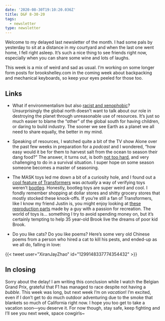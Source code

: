 ```yaml
---
date: '2020-08-30T19:10:20.036Z'
title: D&F 8-30-20
tags:
  - newsletter
type: newsletter
---
```


Welcome to my delayed last newsletter of the month. I had some pals by yesterday to sit at a distance in my courtyard and when the last one went home, I fell right asleep. It’s such a nice thing to see friends right now, especially when you can share some wine and lots of laughs.

This week is a mix of weird and sad as usual. I’m working on some longer form posts for brookshelley.com in the coming week about backpacking and mechanical keyboards, so keep your eyes peeled for those too.

## Links

* What if environmentalism but also [racist and xenophobic](https://www.counterpunch.org/2020/06/26/the-big-green-lie/)? Unsurprisingly the global north doesn’t want to talk about our role in destroying the planet through unreasonable use of resources. It’s just so much easier to blame the “other” of the global south for having children, or daring to build industry. The sooner we see Earth as a planet we all need to share equally, the better in my mind.
* Speaking of resources, I watched quite a bit of the TV show Alone over the past few weeks in preparation for a *podcast* and I wondered, “how easy would it be for them to harvest salt from the ocean to season their dang food?” The answer, it turns out, is both [not too hard](https://www.outdoorrevival.com/instant-articles/harvesting-salt-from-the-ocean-a-great-skill-to-learn.html), and very challenging to do in a survival situation. I super hope on some season someone becomes a master of seasoning.

* The MASK toys led me down a bit of a curiosity hole, and I found out a [cool feature of Transformers](https://tfwiki.net/wiki/Rubsign) was *actually* a way of verifying toys weren’t [bootleg](http://www.collectiondx.com/toy_line/bootleg). Honestly, bootleg toys are super weird and cool. I fondly remember shopping at dollar stores and shitty grocery stores that mostly stocked these knock-offs. If you’re still a fan of Transformers, like I know my friend Justin is, you might enjoy looking at [these reproduction parts](http://www.transrepro.com/) made by a guy with a passion for recreation. The world of toys is... something I try to avoid spending money on, but it’s certainly tempting to help 35 year-old Brook live the dreams of poor kid Brook.
* Do you like cats? Do you like poems? Here’s some very old Chinese poems from a person who hired a cat to kill his pests, and ended-up as we all do, falling in love:

{{< tweet user="XiranJayZhao" id="1299148337774354432" >}}

## In closing

Sorry about the delay! I am writing this conclusion while I watch the Belgian Grand Prix, grateful that F1 has managed to race despite not having a *bubble*. This week was long, but next week I’m on *vacation*! I’m excited, even if I don’t get to do much outdoor adventuring due to the smoke that blankets so much of California right now. I hope you too get to take a vacation soon—you deserve it. For now though, stay safe, keep fighting and I’ll see you next week, space cowgirls~
